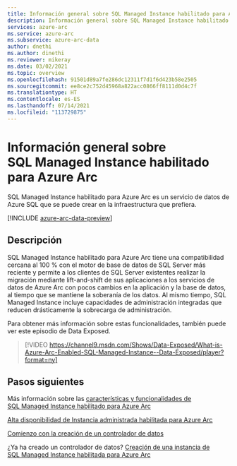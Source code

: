 ```yaml
---
title: Información general sobre SQL Managed Instance habilitado para Azure Arc
description: Información general sobre SQL Managed Instance habilitado para Azure Arc
services: azure-arc
ms.service: azure-arc
ms.subservice: azure-arc-data
author: dnethi
ms.author: dinethi
ms.reviewer: mikeray
ms.date: 03/02/2021
ms.topic: overview
ms.openlocfilehash: 91501d89a7fe286dc12311f7d1f6d423b58e2505
ms.sourcegitcommit: ee8ce2c752d45968a822acc0866ff8111d0d4c7f
ms.translationtype: HT
ms.contentlocale: es-ES
ms.lasthandoff: 07/14/2021
ms.locfileid: "113729875"
---
```

# <a name="azure-arc-enabled-sql-managed-instance-overview"></a>Información general sobre SQL Managed Instance habilitado para Azure Arc

SQL Managed Instance habilitado para Azure Arc es un servicio de datos de Azure SQL que se puede crear en la infraestructura que prefiera. 

[!INCLUDE [azure-arc-data-preview](../../../includes/azure-arc-data-preview.md)]

## <a name="description"></a>Descripción

SQL Managed Instance habilitado para Azure Arc tiene una compatibilidad cercana al 100 % con el motor de base de datos de SQL Server más reciente y permite a los clientes de SQL Server existentes realizar la migración mediante lift-and-shift de sus aplicaciones a los servicios de datos de Azure Arc con pocos cambios en la aplicación y la base de datos, al tiempo que se mantiene la soberanía de los datos. Al mismo tiempo, SQL Managed Instance incluye capacidades de administración integradas que reducen drásticamente la sobrecarga de administración. 

Para obtener más información sobre estas funcionalidades, también puede ver este episodio de Data Exposed.
> [!VIDEO https://channel9.msdn.com/Shows/Data-Exposed/What-is-Azure-Arc-Enabled-SQL-Managed-Instance--Data-Exposed/player?format=ny]

## <a name="next-steps"></a>Pasos siguientes

Más información sobre las [características y funcionalidades de SQL Managed Instance habilitado para Azure Arc](managed-instance-features.md)

[Alta disponibilidad de Instancia administrada habilitada para Azure Arc](managed-instance-high-availability.md)

[Comienzo con la creación de un controlador de datos](create-data-controller.md)

¿Ya ha creado un controlador de datos? [Creación de una instancia de SQL Managed Instance habilitada para Azure Arc](create-sql-managed-instance.md)
